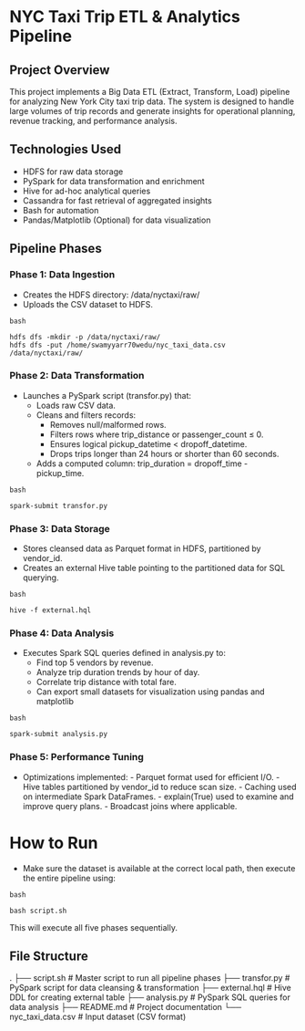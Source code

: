 # NYC Taxi Trip ETL & Analytics Pipeline
## Project Overview 
This project implements a Big Data ETL (Extract, Transform, Load) pipeline for analyzing New York City taxi trip data. The system is designed to handle large volumes of trip records and generate insights for operational planning, revenue tracking, and performance analysis.

## Technologies Used
- HDFS for raw data storage
- PySpark for data transformation and enrichment
- Hive for ad-hoc analytical queries
- Cassandra for fast retrieval of aggregated insights
- Bash for automation
- Pandas/Matplotlib (Optional) for data visualization

## Pipeline Phases

### Phase 1: Data Ingestion
- Creates the HDFS directory: /data/nyctaxi/raw/
- Uploads the CSV dataset to HDFS.

`bash`

    hdfs dfs -mkdir -p /data/nyctaxi/raw/
    hdfs dfs -put /home/swamyyarr70wedu/nyc_taxi_data.csv /data/nyctaxi/raw/
### Phase 2: Data Transformation
- Launches a PySpark script (transfor.py) that:
   - Loads raw CSV data.
   - Cleans and filters records:
       - Removes null/malformed rows.
       - Filters rows where trip_distance or passenger_count ≤ 0.
       - Ensures logical pickup_datetime < dropoff_datetime.
       - Drops trips longer than 24 hours or shorter than 60 seconds.
   - Adds a computed column: trip_duration = dropoff_time - pickup_time.
     
`bash`
    
    spark-submit transfor.py
### Phase 3: Data Storage
- Stores cleansed data as Parquet format in HDFS, partitioned by vendor_id.
- Creates an external Hive table pointing to the partitioned data for SQL querying.
  
`bash`
    
    hive -f external.hql
### Phase 4: Data Analysis
- Executes Spark SQL queries defined in analysis.py to:
     - Find top 5 vendors by revenue.
     - Analyze trip duration trends by hour of day.
     - Correlate trip distance with total fare.
  - Can export small datasets for visualization using pandas and matplotlib
  
`bash`

    spark-submit analysis.py

    
### Phase 5: Performance Tuning
- Optimizations implemented:
      - Parquet format used for efficient I/O.
      - Hive tables partitioned by vendor_id to reduce scan size.
      - Caching used on intermediate Spark DataFrames.
      - explain(True) used to examine and improve query plans.
      - Broadcast joins where applicable.


# How to Run
- Make sure the dataset is available at the correct local path, then execute the entire pipeline using:
  
`bash`
    
    bash script.sh
This will execute all five phases sequentially.

## File Structure
  .
├── script.sh           # Master script to run all pipeline phases
├── transfor.py         # PySpark script for data cleansing & transformation
├── external.hql        # Hive DDL for creating external table
├── analysis.py         # PySpark SQL queries for data analysis
├── README.md           # Project documentation
└── nyc_taxi_data.csv   # Input dataset (CSV format)






